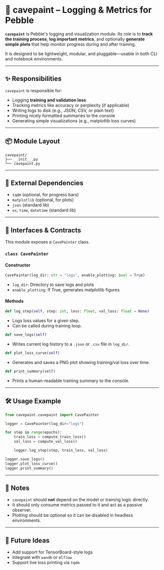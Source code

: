 # 🔼️ cavepaint – Logging & Metrics for Pebble

**`cavepaint`** is Pebble's logging and visualization module. Its role is to **track the training process**, **log important metrics**, and optionally **generate simple plots** that help monitor progress during and after training.

It is designed to be lightweight, modular, and pluggable—usable in both CLI and notebook environments.

---

## ✨ Responsibilities

`cavepaint` is responsible for:

- Logging **training and validation loss**
- Tracking metrics like accuracy or perplexity (if applicable)
- Writing logs to disk (e.g., JSON, CSV, or plain text)
- Printing nicely formatted summaries to the console
- Generating simple visualizations (e.g., matplotlib loss curves)

---

## 📦 Module Layout

```
cavepaint/
├── __init__.py
└── cavepaint.py
```

---

## 🔌 External Dependencies

- `tqdm` (optional, for progress bars)
- `matplotlib` (optional, for plots)
- `json` (standard lib)
- `os`, `time`, `datetime` (standard lib)

---

## 🧹 Interfaces & Contracts

This module exposes a `CavePainter` class.

### `class CavePainter`

#### Constructor
```python
CavePainter(log_dir: str = "logs", enable_plotting: bool = True)
```

- `log_dir`: Directory to save logs and plots
- `enable_plotting`: If True, generates matplotlib figures

#### Methods

```python
def log_step(self, step: int, loss: float, val_loss: float = None)
```
- Logs loss values for a given step.
- Can be called during training loop.

```python
def save_logs(self)
```
- Writes current log history to a `.json` or `.csv` file in `log_dir`.

```python
def plot_loss_curve(self)
```
- Generates and saves a PNG plot showing training/val loss over time.

```python
def print_summary(self)
```
- Prints a human-readable training summary to the console.

---

## 🛠️ Usage Example

```python
from cavepaint.cavepaint import CavePainter

logger = CavePainter(log_dir="logs")

for step in range(epochs):
    train_loss = compute_train_loss()
    val_loss = compute_val_loss()

    logger.log_step(step, train_loss, val_loss)

logger.save_logs()
logger.plot_loss_curve()
logger.print_summary()
```

---

## 📌 Notes

- `cavepaint` should **not** depend on the model or training logic directly.
- It should only consume metrics passed to it and act as a passive observer.
- Plotting should be optional so it can be disabled in headless environments.

---

## 🔮 Future Ideas

- Add support for TensorBoard-style logs
- Integrate with `wandb` or `mlflow`
- Support live loss printing via `tqdm`


